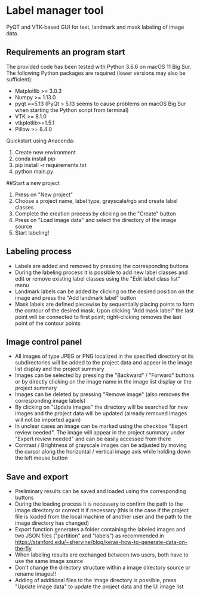 # Label manager tool
PyQT and VTK-based GUI for text, landmark and mask labeling of image data.

## Requirements an program start
The provided code has been tested with Python 3.6.6 on macOS 11 Big Sur. The following Python packages are required (lower versions may also be sufficient):
- Matplotlib >= 3.0.3
- Numpy >= 1.13.0
- pyqt ==5.13 (PyQt > 5.13 seems to cause problems on macOS Big Sur when starting the Python script from terminal)
- VTK >= 8.1.0
- vtkplotlib>=1.5.1
- Pillow >= 8.4.0

Quickstart using Anaconda:
1) Create new environment
2) conda install pip
3) pip install -r requirements.txt
4) python main.py

##Start a new project
1) Press on "New project"
2) Choose a project name, label type, grayscale/rgb and create label classes
3) Complete the creation process by clicking on the "Create" button
4) Press on "Load image data" and select the directory of the image source
5) Start labeling!

## Labeling process
- Labels are added and removed by pressing the corresponding buttons
- During the labeling process it is possible to add new label classes and edit or remove existing label classes using the "Edit label class list" menu
- Landmark labels can be added by clicking on the desired position on the image and press the "Add landmark label" button
- Mask labels are defined piecewise by sequentially placing points to form the contour of the desired mask. Upon clicking "Add mask label" the last point will be connected to first point; right-clicking removes the last point of the contour points


## Image control panel
- All images of type JPEG or PNG localized in the specified directory or its subdirectories will be added to the project data and appear in the image list display and the project summary
- Images can be selected by pressing the "Backward" / "Forward" buttons or by directly clicking on the image name in the image list display or the project summary
- Images can be deleted by pressing "Remove image" (also removes the corresponding image labels)
- By clicking on "Update images" the directory will be searched for new images and the project data will be updated (already removed images will not be imported again)
- In unclear cases an image can be marked using the checkbox "Expert review needed". The image will appear in the project summary under "Expert review needed" and can be easily accessed from there
- Contrast / Brightness of grayscale images can be adjusted by moving the cursor along the horizontal / vertical image axis while holding down the left mouse button

## Save and export
- Preliminary results can be saved and loaded using the corresponding buttons
- During the loading process it is necessary to confirm the path to the image directory or correct it if necessary (this is the case if the project file is loaded from the local machine of another user and the path to the image directory has changed)
- Export function generates a folder containing the labeled images and two JSON files ("partition" and "labels") as recommended in https://stanford.edu/~shervine/blog/keras-how-to-generate-data-on-the-fly
- When labeling results are exchanged between two users, both have to use the same image source
- Don't change the directory structure within a image directory source or rename images!!
- Adding of additional files to the image directory is possible, press "Update image data" to update the project data and the UI image list
